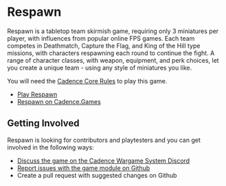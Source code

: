 # Respawn

Respawn is a tabletop team skirmish game, requiring only 3 miniatures per player, with influences from popular online FPS games. Each team competes in Deathmatch, Capture the Flag, and King of the Hill type missions, with characters respawning each round to continue the fight. A range of character classes, with weapon, equipment, and perk choices, let you create a unique team - using any style of miniatures you like.

You will need the [Cadence Core Rules](https://Cadence.Games/core-rules/) to play this game.

- [Play Respawn](https://github.com/open-source-tabletop/respawn/blob/main/respawn.md)
- [Respawn on Cadence.Games](https://cadence.games/respawn/)

## Getting Involved

Respawn is looking for contributors and playtesters and you can get involved in the following ways:

- [Discuss the game on the Cadence Wargame System Discord](https://discord.gg/RNW3Q9kF)
- [Report issues with the game module on Github](https://discord.gg/RNW3Q9kF)
- Create a pull request with suggested changes on Github